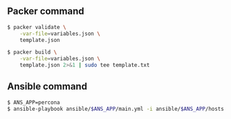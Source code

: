 ## Packer command

```bash
$ packer validate \
    -var-file=variables.json \
    template.json
```

```bash
$ packer build \
    -var-file=variables.json \
    template.json 2>&1 | sudo tee template.txt
```

## Ansible command

```bash
$ ANS_APP=percona
$ ansible-playbook ansible/$ANS_APP/main.yml -i ansible/$ANS_APP/hosts
```